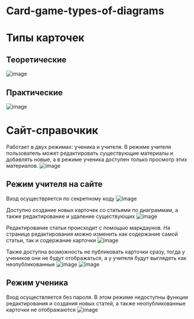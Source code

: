 # Card-game-types-of-diagrams

# Типы карточек

## Теоретические
![image](https://github.com/user-attachments/assets/38f012de-235b-41bd-9194-f43aa917b11e)

## Практические
![image](https://github.com/user-attachments/assets/5e1af3d6-b32d-4972-8234-7d547380fd1a)


# Сайт-справочкик
Работает в двух режимах: ученика и учителя. В режиме учителя пользователь может редактировать существующие материалы и добавлять новые, а в режиме ученика доступен только просмотр этих материалов.
![image](https://github.com/user-attachments/assets/58d47b5f-1990-4f8f-9ca6-ac1b8196f545)

## Режим учителя на сайте
Вход осуществряется по секретному коду
![image](https://github.com/user-attachments/assets/9c163f28-08ae-49eb-8a8d-83fadcca5e6f)

Доступно создание новых карточек со статьями по диаграммам, а также редактирование и удаление существующих 
![image](https://github.com/user-attachments/assets/70e4af1d-688a-4913-acdc-631530154678)

Редактирование статьи происходит с помощью маркдаунов. На странице редактирования можно изменить как содержание самой статьи, так и содержание карточки
![image](https://github.com/user-attachments/assets/85d1b448-669e-4121-a29b-06ec551f63fb)

Также доступна возможность не публиковать карточки сразу, тогда у учеников они не будут отображаться, а у учителя будут выглядеть как неопубликованные
![image](https://github.com/user-attachments/assets/6e397b82-b937-4623-a8a7-c8d32bcf2ebe)
![image](https://github.com/user-attachments/assets/d3ec8448-3995-406c-8c8c-256dc948b31d)


## Режим ученика
Вход осуществляется без пароля. В этом режиме недоступны функции редактирования и создания новых статей, а также неопубликованные карточки не отображаются
![image](https://github.com/user-attachments/assets/f4acc8bc-a7fc-43d5-90d9-53b6b2f5b9a5)
